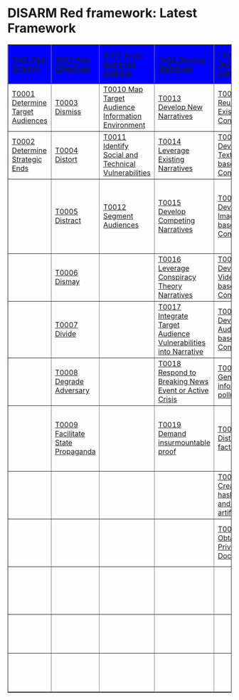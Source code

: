 # DISARM Red framework: Latest Framework

<table border="1">
<tr>
<tr style="background-color:blue;color:white;">
<td><a href="tactics/TA01.md">TA01 Plan Strategy</a></td>
<td><a href="tactics/TA02.md">TA02 Plan Objectives</a></td>
<td><a href="tactics/TA03.md">TA03 Target Audience Analysis</a></td>
<td><a href="tactics/TA04.md">TA04 Develop Narratives</a></td>
<td><a href="tactics/TA05.md">TA05 Develop Content</a></td>
<td><a href="tactics/TA06.md">TA06 Establish Social Assets</a></td>
<td><a href="tactics/TA07.md">TA07 Establish Legitimacy</a></td>
<td><a href="tactics/TA08.md">TA08 Microtarget</a></td>
<td><a href="tactics/TA09.md">TA09 Select Channels and Affordances</a></td>
<td><a href="tactics/TA10.md">TA10 Conduct Pump Priming</a></td>
<td><a href="tactics/TA11.md">TA11 Deliver Content</a></td>
<td><a href="tactics/TA12.md">TA12 Maximize Exposure</a></td>
<td><a href="tactics/TA13.md">TA13 Drive Online Harms</a></td>
<td><a href="tactics/TA14.md">TA14 Drive Offline Activity</a></td>
<td><a href="tactics/TA15.md">TA15 Persist in the Information Environment</a></td>
<td><a href="tactics/TA16.md">TA16 Assess Effectiveness</a></td>
</tr>
<tr>
<td><a href="techniques/T0001.md">T0001 Determine Target Audiences</a></td>
<td><a href="techniques/T0003.md">T0003 Dismiss</a></td>
<td><a href="techniques/T0010.md">T0010 Map Target Audience Information Environment</a></td>
<td><a href="techniques/T0013.md">T0013 Develop New Narratives</a></td>
<td><a href="techniques/T0020.md">T0020 Reuse Existing Content</a></td>
<td><a href="techniques/T0029.md">T0029 Create Inauthentic Accounts</a></td>
<td><a href="techniques/T0041.md">T0041 Compromise legitimate accounts</a></td>
<td><a href="techniques/T0047.md">T0047 Create Clickbait</a></td>
<td><a href="techniques/T0051.md">T0051 Chat apps</a></td>
<td><a href="techniques/T0063.md">T0063 Trial content</a></td>
<td><a href="techniques/T0070.md">T0070 Deliver Ads</a></td>
<td><a href="techniques/T0074.md">T0074 Flooding the Information Space</a></td>
<td><a href="techniques/T0080.md">T0080 Harass</a></td>
<td><a href="techniques/T0085.md">T0085 Encourage Attendance at Events</a></td>
<td><a href="techniques/T0090.md">T0090 Conceal People</a></td>
<td><a href="techniques/T0095.md">T0095 Measure Performance</a></td>
</tr>
<tr>
<td><a href="techniques/T0002.md">T0002 Determine Strategic Ends</a></td>
<td><a href="techniques/T0004.md">T0004 Distort</a></td>
<td><a href="techniques/T0011.md">T0011 Identify Social and Technical Vulnerabilities</a></td>
<td><a href="techniques/T0014.md">T0014 Leverage Existing Narratives</a></td>
<td><a href="techniques/T0021.md">T0021 Develop Text-based Content</a></td>
<td><a href="techniques/T0030.md">T0030 Recruit bad actors</a></td>
<td><a href="techniques/T0042.md">T0042 Create fake experts</a></td>
<td><a href="techniques/T0048.md">T0048 Purchase Targeted Advertisements</a></td>
<td><a href="techniques/T0052.md">T0052 Livestream</a></td>
<td><a href="techniques/T0064.md">T0064 Bait legitimate influencers</a></td>
<td><a href="techniques/T0071.md">T0071 Post Content</a></td>
<td><a href="techniques/T0075.md">T0075 Amplify Existing Narrative</a></td>
<td><a href="techniques/T0081.md">T0081 Censor social media as a political force</a></td>
<td><a href="techniques/T0086.md">T0086 Organize Events</a></td>
<td><a href="techniques/T0091.md">T0091 Conceal Operational Activity</a></td>
<td><a href="techniques/T0096.md">T0096 Measure Effectiveness</a></td>
</tr>
<tr>
<td> </td>
<td><a href="techniques/T0005.md">T0005 Distract</a></td>
<td><a href="techniques/T0012.md">T0012 Segment Audiences</a></td>
<td><a href="techniques/T0015.md">T0015 Develop Competing Narratives</a></td>
<td><a href="techniques/T0022.md">T0022 Develop Image-based Content</a></td>
<td><a href="techniques/T0031.md">T0031 Cultivate ignorant agents</a></td>
<td><a href="techniques/T0043.md">T0043 Create personas</a></td>
<td><a href="techniques/T0049.md">T0049 Create Localized Content</a></td>
<td><a href="techniques/T0053.md">T0053  Social Networks</a></td>
<td><a href="techniques/T0065.md">T0065 Seed Kernel of truth</a></td>
<td><a href="techniques/T0072.md">T0072 Comment or Reply on Content</a></td>
<td><a href="techniques/T0076.md">T0076 Cross-Posting</a></td>
<td><a href="techniques/T0082.md">T0082 Control Information Environment through Offensive Cyberspace Operations</a></td>
<td><a href="techniques/T0087.md">T0087 Conduct fundraising</a></td>
<td><a href="techniques/T0092.md">T0092 Conceal Infrastructure</a></td>
<td><a href="techniques/T0097.md">T0097 Measure Effectiveness Indicators (or KPIs)</a></td>
</tr>
<tr>
<td> </td>
<td><a href="techniques/T0006.md">T0006 Dismay</a></td>
<td> </td>
<td><a href="techniques/T0016.md">T0016 Leverage Conspiracy Theory Narratives</a></td>
<td><a href="techniques/T0023.md">T0023 Develop Video-based Content</a></td>
<td><a href="techniques/T0032.md">T0032 Build Network</a></td>
<td><a href="techniques/T0044.md">T0044 Establish Inauthentic News Sites</a></td>
<td><a href="techniques/T0050.md">T0050 Leverage Echo Chambers/Filter Bubbles</a></td>
<td><a href="techniques/T0054.md">T0054 Media Sharing Networks</a></td>
<td><a href="techniques/T0066.md">T0066 Seed distortions</a></td>
<td><a href="techniques/T0073.md">T0073 Attract Traditional Media</a></td>
<td><a href="techniques/T0077.md">T0077 Incentivize Sharing</a></td>
<td><a href="techniques/T0083.md">T0083 Suppress Opposition</a></td>
<td><a href="techniques/T0088.md">T0088 Physical Violence</a></td>
<td><a href="techniques/T0093.md">T0093 Exploit TOS/Content Moderation</a></td>
<td> </td>
</tr>
<tr>
<td> </td>
<td><a href="techniques/T0007.md">T0007 Divide</a></td>
<td> </td>
<td><a href="techniques/T0017.md">T0017 Integrate Target Audience Vulnerabilities into Narrative</a></td>
<td><a href="techniques/T0024.md">T0024 Develop Audio-based Content</a></td>
<td><a href="techniques/T0033.md">T0033 Acquire/ recruit Network</a></td>
<td><a href="techniques/T0045.md">T0045 Prepare Assets Impersonating Legitimate Entities</a></td>
<td> </td>
<td><a href="techniques/T0055.md">T0055 Discussion Forums</a></td>
<td><a href="techniques/T0067.md">T0067 Use fake experts</a></td>
<td> </td>
<td><a href="techniques/T0078.md">T0078 Manipulate Platform Algorithm</a></td>
<td><a href="techniques/T0084.md">T0084 Platform Filtering</a></td>
<td><a href="techniques/T0089.md">T0089 Merchandising/ Advertising</a></td>
<td><a href="techniques/T0094.md">T0094 Play the long game</a></td>
<td> </td>
</tr>
<tr>
<td> </td>
<td><a href="techniques/T0008.md">T0008 Degrade Adversary</a></td>
<td> </td>
<td><a href="techniques/T0018.md">T0018 Respond to Breaking News Event or Active Crisis</a></td>
<td><a href="techniques/T0025.md">T0025 Generate information pollution</a></td>
<td><a href="techniques/T0034.md">T0034 Infiltrate Existing Networks</a></td>
<td><a href="techniques/T0046.md">T0046 Co-opt Trusted Sources</a></td>
<td> </td>
<td><a href="techniques/T0056.md">T0056 Bookmarking and Content Curation</a></td>
<td><a href="techniques/T0068.md">T0068 Use Search Engine Optimization</a></td>
<td> </td>
<td><a href="techniques/T0079.md">T0079 Direct Users to Alternative Platforms</a></td>
<td> </td>
<td> </td>
<td> </td>
<td> </td>
</tr>
<tr>
<td> </td>
<td><a href="techniques/T0009.md">T0009 Facilitate State Propaganda</a></td>
<td> </td>
<td><a href="techniques/T0019.md">T0019 Demand insurmountable proof</a></td>
<td><a href="techniques/T0026.md">T0026 Distort facts</a></td>
<td><a href="techniques/T0035.md">T0035 Create Inauthentic Social Media Pages and Groups</a></td>
<td> </td>
<td> </td>
<td><a href="techniques/T0057.md">T0057 Blogging and Publishing Networks</a></td>
<td><a href="techniques/T0069.md">T0069 Employ Commercial Analytic Firms</a></td>
<td> </td>
<td> </td>
<td> </td>
<td> </td>
<td> </td>
<td> </td>
</tr>
<tr>
<td> </td>
<td> </td>
<td> </td>
<td> </td>
<td><a href="techniques/T0027.md">T0027 Create hashtags and search artifacts</a></td>
<td><a href="techniques/T0036.md">T0036 Create inauthentic websites</a></td>
<td> </td>
<td> </td>
<td><a href="techniques/T0058.md">T0058 Consumer Review Networks</a></td>
<td> </td>
<td> </td>
<td> </td>
<td> </td>
<td> </td>
<td> </td>
<td> </td>
</tr>
<tr>
<td> </td>
<td> </td>
<td> </td>
<td> </td>
<td><a href="techniques/T0028.md">T0028 Obtain Private Documents</a></td>
<td><a href="techniques/T0037.md">T0037 Prepare Physical Broadcast Capabilities</a></td>
<td> </td>
<td> </td>
<td><a href="techniques/T0059.md">T0059 Online polls</a></td>
<td> </td>
<td> </td>
<td> </td>
<td> </td>
<td> </td>
<td> </td>
<td> </td>
</tr>
<tr>
<td> </td>
<td> </td>
<td> </td>
<td> </td>
<td> </td>
<td><a href="techniques/T0038.md">T0038 Develop Owned Media Assets</a></td>
<td> </td>
<td> </td>
<td><a href="techniques/T0060.md">T0060 Formal Diplomatic Channels</a></td>
<td> </td>
<td> </td>
<td> </td>
<td> </td>
<td> </td>
<td> </td>
<td> </td>
</tr>
<tr>
<td> </td>
<td> </td>
<td> </td>
<td> </td>
<td> </td>
<td><a href="techniques/T0039.md">T0039 Prepare fundraising campaigns</a></td>
<td> </td>
<td> </td>
<td><a href="techniques/T0061.md">T0061 Traditional Media</a></td>
<td> </td>
<td> </td>
<td> </td>
<td> </td>
<td> </td>
<td> </td>
<td> </td>
</tr>
<tr>
<td> </td>
<td> </td>
<td> </td>
<td> </td>
<td> </td>
<td><a href="techniques/T0040.md">T0040 Leverage Content Farm</a></td>
<td> </td>
<td> </td>
<td><a href="techniques/T0062.md">T0062 Email</a></td>
<td> </td>
<td> </td>
<td> </td>
<td> </td>
<td> </td>
<td> </td>
<td> </td>
</tr>
<tr>
</tr>
</table>
